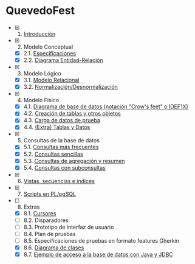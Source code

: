 # QuevedoFest

- [x] 1. [Introducción](Documentación/1-Introducción.md)
- [x] 2. Modelo Conceptual
   - [x] 2.1. [Especificaciones](Documentación/2.1-Especificaciones.md)
   - [x] 2.2. [Diagrama Entidad-Relación](Documentación/2.2-Diagrama_Entidad-Relación.png)
- [x] 3. Modelo Lógico 
   - [x] 3.1. [Modelo Relacional](Documentación/3.1-Modelo_Relacional.md)
   - [x] 3.2. [Normalización/Desnormalización](Documentación/3.2-Normalizacion_Desnormalizacion.md)
- [x] 4. Modelo Físico
   - [x] 4.1. [Diagrama de base de datos (notación "Crow's feet" o IDEF1X)](Documentación/4.1-Diagrama_de_BBDD.png)
   - [x] 4.2. [Creación de tablas y otros objetos](Documentación/4.2-Creación_de_Tablas.md)
   - [x] 4.3. [Carga de datos de prueba](Documentación/4.3-Carga_de_datos.md)
   - [x] 4.4. [(Extra) Tablas y Datos](Documentación/4.4-Tablas_y_Datos.sql)
- [X] 5. Consultas de la base de datos
   - [x] 5.1. [Consultas más frecuentes](Documentación/5.1-Consultas_Frecuentes.md)
   - [x] 5.2. [Consultas sencillas](Documentación/5.2-Consultas_Sencillas.md)
   - [x] 5.3. [Consultas de agregación y resumen](Documentación/5.3-Consultas_Agregación-Resumen.md)
   - [X] 5.4. [Consultas con subconsultas](Documentación/5.4-Subconsultas.md)
- [x] 6. [Vistas, secuencias e índices](Documentación/6-Vistas_Secuencias_Indices.md)
- [x] 7. [Scripts en PL/pgSQL](Documentación/7-Scripts_PLpgSQL.md)
- [ ] 8. Extras
   - [x] 8.1. [Cursores](Documentación/8.1-Cursores.md)
   - [ ] 8.2. Disparadores
   - [ ] 8.3. Prototipo de interfaz de usuario
   - [ ] 8.4. Plan de pruebas
   - [ ] 8.5. Especificaciones de pruebas en formato features Gherkin
   - [x] 8.6. [Diagrama de clases](Documentación/8.6-Diagrama_de_clases.png)
   - [x] 8.7. [Ejemplo de acceso a la base de datos con Java y JDBC](Documentación/8.7-Conexión_Java)